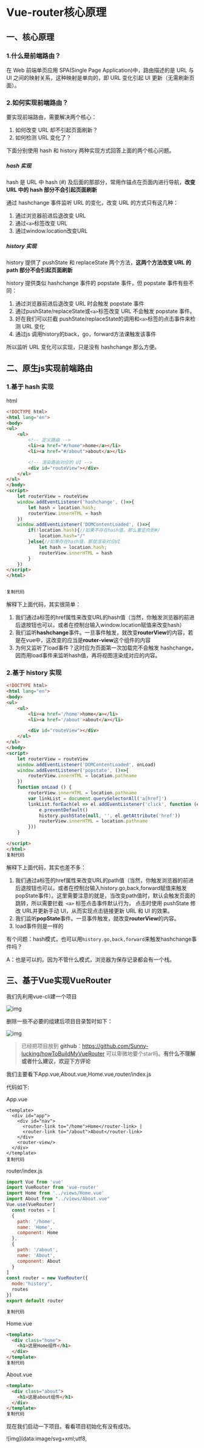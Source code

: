 # Vue-router核心原理

## 一、核心原理

### 1.什么是前端路由？

在 Web 前端单页应用 SPA(Single Page Application)中，路由描述的是 URL 与 UI 之间的映射关系，这种映射是单向的，即 URL 变化引起 UI 更新（无需刷新页面）。

### 2.如何实现前端路由？

要实现前端路由，需要解决两个核心：

1. 如何改变 URL 却不引起页面刷新？
2. 如何检测 URL 变化了？

下面分别使用 hash 和 history 两种实现方式回答上面的两个核心问题。

##### hash 实现

hash 是 URL 中 hash (#) 及后面的那部分，常用作锚点在页面内进行导航，**改变 URL 中的 hash 部分不会引起页面刷新**

通过 hashchange 事件监听 URL 的变化，改变 URL 的方式只有这几种：

1. 通过浏览器前进后退改变 URL
2. 通过`<a>`标签改变 URL
3. 通过window.location改变URL

##### history 实现

history 提供了 pushState 和 replaceState 两个方法，**这两个方法改变 URL 的 path 部分不会引起页面刷新**

history 提供类似 hashchange 事件的 popstate 事件，但 popstate 事件有些不同：

1. 通过浏览器前进后退改变 URL 时会触发 popstate 事件
2. 通过pushState/replaceState或`<a>`标签改变 URL 不会触发 popstate 事件。
3. 好在我们可以拦截 pushState/replaceState的调用和`<a>`标签的点击事件来检测 URL 变化
4. 通过js 调用history的back，go，forward方法课触发该事件

所以监听 URL 变化可以实现，只是没有 hashchange 那么方便。

## 二、原生js实现前端路由

### 1.基于 hash 实现

html

```html
<!DOCTYPE html>
<html lang="en">
<body>
<ul>
    <ul>
        <!-- 定义路由 -->
        <li><a href="#/home">home</a></li>
        <li><a href="#/about">about</a></li>

        <!-- 渲染路由对应的 UI -->
        <div id="routeView"></div>
    </ul>
</ul>
</body>
<script>
    let routerView = routeView
    window.addEventListener('hashchange', ()=>{
        let hash = location.hash;
        routerView.innerHTML = hash
    })
    window.addEventListener('DOMContentLoaded', ()=>{
        if(!location.hash){//如果不存在hash值，那么重定向到#/
            location.hash="/"
        }else{//如果存在hash值，那就渲染对应UI
            let hash = location.hash;
            routerView.innerHTML = hash
        }
    })
</script>
</html>


复制代码
```

解释下上面代码，其实很简单：

1. 我们通过a标签的href属性来改变URL的hash值（当然，你触发浏览器的前进后退按钮也可以，或者在控制台输入window.location赋值来改变hash）
2. 我们监听**hashchange**事件。一旦事件触发，就改变**routerView**的内容，若是在vue中，这改变的应当是**router-view**这个组件的内容
3. 为何又监听了load事件？这时应为页面第一次加载完不会触发 hashchange，因而用load事件来监听hash值，再将视图渲染成对应的内容。

### 2.基于 history 实现

```html
<!DOCTYPE html>
<html lang="en">
<body>
<ul>
    <ul>
        <li><a href='/home'>home</a></li>
        <li><a href='/about'>about</a></li>

        <div id="routeView"></div>
    </ul>
</ul>
</body>
<script>
    let routerView = routeView
    window.addEventListener('DOMContentLoaded', onLoad)
    window.addEventListener('popstate', ()=>{
        routerView.innerHTML = location.pathname
    })
    function onLoad () {
        routerView.innerHTML = location.pathname
        var linkList = document.querySelectorAll('a[href]')
        linkList.forEach(el => el.addEventListener('click', function (e) {
            e.preventDefault()
            history.pushState(null, '', el.getAttribute('href'))
            routerView.innerHTML = location.pathname
        }))
    }

</script>
</html>
复制代码
```

解释下上面代码，其实也差不多：

1. 我们通过a标签的href属性来改变URL的path值（当然，你触发浏览器的前进后退按钮也可以，或者在控制台输入history.go,back,forward赋值来触发popState事件）。这里需要注意的就是，当改变path值时，默认会触发页面的跳转，所以需要拦截` <a>` 标签点击事件默认行为， 点击时使用 pushState 修改 URL并更新手动 UI，从而实现点击链接更新 URL 和 UI 的效果。
2. 我们监听**popState**事件。一旦事件触发，就改变**routerView**的内容。
3. load事件则是一样的

有个问题：hash模式，也可以用`history.go,back,forward`来触发hashchange事件吗？

A：也是可以的。因为不管什么模式，浏览器为保存记录都会有一个栈。

## 三、基于Vue实现VueRouter

我们先利用vue-cli建一个项目

![img](https://imgconvert.csdnimg.cn/aHR0cHM6Ly9pbWdrci5jbi1iai51ZmlsZW9zLmNvbS9mMzdkODNlYi0xNGM3LTQ1ODctOTcyYi1iYmQzYzM3MjE5NDEucG5n?x-oss-process=image/format,png)

删除一些不必要的组建后项目目录暂时如下：

![img](https://imgconvert.csdnimg.cn/aHR0cHM6Ly9pbWdrci5jbi1iai51ZmlsZW9zLmNvbS8zMWNmMmFlMy02MjNmLTQzNzgtOTkwYS0yM2Q0YzU2YmQyODcucG5n?x-oss-process=image/format,png)

> 已经把项目放到 **github**：https://github.com/Sunny-lucking/howToBuildMyVueRouter  可以卑微地要个star吗。**有什么不理解或者什么建议，欢迎下方评论**

我们主要看下App.vue,About.vue,Home.vue,router/index.js

代码如下:

App.vue

```
<template>
  <div id="app">
    <div id="nav">
      <router-link to="/home">Home</router-link> |
      <router-link to="/about">About</router-link>
    </div>
    <router-view/>
  </div>
</template>
复制代码
```

router/index.js

```js
import Vue from 'vue'
import VueRouter from 'vue-router'
import Home from '../views/Home.vue'
import About from "../views/About.vue"
Vue.use(VueRouter)
  const routes = [
  {
    path: '/home',
    name: 'Home',
    component: Home
  },
  {
    path: '/about',
    name: 'About',
    component: About
  }
]
const router = new VueRouter({
  mode:"history",
  routes
})
export default router

复制代码
```

Home.vue

```html
<template>
  <div class="home">
    <h1>这是Home组件</h1>
  </div>
</template>
复制代码
```

About.vue

```html
<template>
  <div class="about">
    <h1>这是about组件</h1>
  </div>
</template>
复制代码
```

现在我们启动一下项目。看看项目初始化有没有成功。

![img](data:image/svg+xml;utf8,<?xml version="1.0"?><svg xmlns="http://www.w3.org/2000/svg" version="1.1" width="800" height="600"></svg>)

ok，没毛病，初始化成功。

现在我们决定创建自己的VueRouter，于是创建myVueRouter.js文件

目前目录如下

![img](data:image/svg+xml;utf8,<?xml version="1.0"?><svg xmlns="http://www.w3.org/2000/svg" version="1.1" width="800" height="600"></svg>)

再将VueRouter引入 改成我们的myVueRouter.js

```js
//router/index.js
import Vue from 'vue'
import VueRouter from './myVueRouter' //修改代码
import Home from '../views/Home.vue'
import About from "../views/About.vue"
Vue.use(VueRouter)
  const routes = [
  {
    path: '/home',
    name: 'Home',
    component: Home
  },
  {
    path: '/about',
    name: 'About',
    component: About
  }
];
const router = new VueRouter({
  mode:"history",
  routes
})
export default router

复制代码
```

## 四、剖析VueRouter本质

先抛出个问题，Vue项目中是怎么引入VueRouter。

1. 安装VueRouter，再通过`import VueRouter from 'vue-router'`引入
2. 先 `const router = new VueRouter({...})`,再把router作为参数的一个属性值，`new Vue({router})`
3. 通过Vue.use(VueRouter) 使得每个组件都可以拥有store实例

从这个引入过程我们可以发现什么？

1. 我们是通过new VueRouter({...})获得一个router实例，也就是说，我们引入的VueRouter其实是一个类。

所以我们可以初步假设

```js
class VueRouter{
    
}

复制代码
```

1. 我们还使用了Vue.use(),而Vue.use的一个原则就是执行对象的install这个方法

所以，我们可以再一步 假设VueRouter有有install这个方法。

```js
class VueRouter{

}
VueRouter.install = function () {
    
}
复制代码
```

到这里，你能大概地将VueRouter写出来吗？

很简单，就是将上面的VueRouter导出，如下就是myVueRouter.js

```js
//myVueRouter.js
class VueRouter{

}
VueRouter.install = function () {
    
}

export default VueRouter
复制代码
```

## 五、分析Vue.use

Vue.use(plugin);

（1）参数

```
{ Object | Function } plugin
复制代码
```

（2）用法

安装Vue.js插件。如果插件是一个对象，必须提供install方法。如果插件是一个函数，它会被作为install方法。调用install方法时，会将Vue作为参数传入。install方法被同一个插件多次调用时，插件也只会被安装一次。

关于如何上开发Vue插件，请看这篇文章，非常简单，不用两分钟就看完：[如何开发 Vue 插件？](https://mp.weixin.qq.com/s?__biz=MzU5NDM5MDg1Mw==&mid=2247483874&idx=1&sn=ac6c9cf2629068dec3e5da8aa3e29364&chksm=fe00bbc8c97732dea7be43e903a794229876d8ab6c9381f2388ba22886fba7776b7b34b7af86&token=1885963052&lang=zh_CN#rd)

（3）作用

注册插件，此时只需要调用install方法并将Vue作为参数传入即可。但在细节上有两部分逻辑要处理：

1、插件的类型，可以是install方法，也可以是一个包含install方法的对象。

2、插件只能被安装一次，保证插件列表中不能有重复的插件。

（4）实现

```js
Vue.use = function(plugin){
	const installedPlugins = (this._installedPlugins || (this._installedPlugins = []));
	if(installedPlugins.indexOf(plugin)>-1){
		return this;
	}
	<!-- 其他参数 -->
	const args = toArray(arguments,1);
	args.unshift(this);
	if(typeof plugin.install === 'function'){
		plugin.install.apply(plugin,args);
	}else if(typeof plugin === 'function'){
		plugin.apply(null,plugin,args);
	}
	installedPlugins.push(plugin);
	return this;
}
复制代码
```

1、在Vue.js上新增了use方法，并接收一个参数plugin。

2、首先判断插件是不是已经别注册过，如果被注册过，则直接终止方法执行，此时只需要使用indexOf方法即可。

3、toArray方法我们在就是将类数组转成真正的数组。使用toArray方法得到arguments。除了第一个参数之外，剩余的所有参数将得到的列表赋值给args，然后将Vue添加到args列表的最前面。这样做的目的是保证install方法被执行时第一个参数是Vue，其余参数是注册插件时传入的参数。

4、由于plugin参数支持对象和函数类型，所以通过判断plugin.install和plugin哪个是函数，即可知用户使用哪种方式祖册的插件，然后执行用户编写的插件并将args作为参数传入。

5、最后，将插件添加到installedPlugins中，保证相同的插件不会反复被注册。(~~**让我想起了曾经面试官问我为什么插件不会被重新加载！！！哭唧唧，现在总算明白了**)

第三点讲到，我们把Vue作为install的第一个参数，所以我们可以把Vue保存起来

```js
//myVueRouter.js
let Vue = null;
class VueRouter{

}
VueRouter.install = function (v) {
    Vue = v;
};

export default VueRouter
复制代码
```

然后再通过传进来的Vue创建两个组件router-link和router-view

```js
//myVueRouter.js
let Vue = null;
class VueRouter{

}
VueRouter.install = function (v) {
    Vue = v;
    console.log(v);

    //新增代码
    Vue.component('router-link',{
        render(h){
            return h('a',{},'首页')
        }
    })
    Vue.component('router-view',{
        render(h){
            return h('h1',{},'首页视图')
        }
    })
};

export default VueRouter
复制代码
```

我们执行下项目，如果没报错，说明我们的假设没毛病。

![img](data:image/svg+xml;utf8,<?xml version="1.0"?><svg xmlns="http://www.w3.org/2000/svg" version="1.1" width="800" height="600"></svg>)

天啊，没报错。没毛病！

## 六、完善install方法

install 一般是给每个vue实例添加东西的

在这里就是**给每个组件添加$route和$router**。

**$route和$router有什么区别？**

> A：`$router`是VueRouter的实例对象，`$route`是当前路由对象，也就是说`$route`是`$router`的一个属性

注意每个组件添加的`$route`是是同一个，`$router`也是同一个，所有组件共享的。

这是什么意思呢？？？

来看mian.js

```js
import Vue from 'vue'
import App from './App.vue'
import router from './router'

Vue.config.productionTip = false

new Vue({
  router,
  render: function (h) { return h(App) }
}).$mount('#app')
复制代码
```

我们可以发现这里只是将router ，也就是./router导出的store实例，作为Vue 参数的一部分。

但是这里就是有一个问题咯，这里的Vue 是根组件啊。也就是说目前只有根组件有这个router值，而其他组件是还没有的，所以我们需要让其他组件也拥有这个router。

因此，install方法我们可以这样完善

```
//myVueRouter.js
let Vue = null;
class VueRouter{

}
VueRouter.install = function (v) {
    Vue = v;
    // 新增代码
    Vue.mixin({
        beforeCreate(){
            if (this.$options && this.$options.router){ // 如果是根组件
                this._root = this; //把当前实例挂载到_root上
                this._router = this.$options.router;
            }else { //如果是子组件
                this._root= this.$parent && this.$parent._root
            }
            Object.defineProperty(this,'$router',{
                get(){
                    return this._root._router
                }
            })
        }
    })

    Vue.component('router-link',{
        render(h){
            return h('a',{},'首页')
        }
    })
    Vue.component('router-view',{
        render(h){
            return h('h1',{},'首页视图')
        }
    })
};

export default VueRouter

复制代码
```

解释下代码：

1. 参数Vue，我们在第四小节分析Vue.use的时候，再执行install的时候，将Vue作为参数传进去。
2. mixin的作用是将mixin的内容混合到Vue的初始参数options中。相信使用vue的同学应该使用过mixin了。
3. 为什么是beforeCreate而不是created呢？因为如果是在created操作的话，$options已经初始化好了。
4. 如果判断当前组件是根组件的话，就将我们传入的router和_root挂在到根组件实例上。
5. 如果判断当前组件是子组件的话，就将我们_root根组件挂载到子组件。注意是**引用的复制**，因此每个组件都拥有了同一个_root根组件挂载在它身上。

这里有个问题，为什么判断当前组件是子组件，就可以直接从父组件拿到_root根组件呢？这让我想起了曾经一个面试官问我的问题：**父组件和子组件的执行顺序**？

> A：父beforeCreate-> 父created -> 父beforeMounte  -> 子beforeCreate ->子create ->子beforeMount ->子 mounted -> 父mounted

可以得到，在执行子组件的beforeCreate的时候，父组件已经执行完beforeCreate了，那理所当然父组件已经有_root了。

然后我们通过

```
Object.defineProperty(this,'$router',{
  get(){
      return this._root._router
  }
})
复制代码
```

将`$router`挂载到组件实例上。

其实这种思想也是一种代理的思想，我们获取组件的`$router`，其实返回的是根组件的`_root._router`

到这里还install还没写完，可能你也发现了，`$route`还没实现，现在还实现不了，没有完善VueRouter的话，没办法获得当前路径

## 七、完善VueRouter类

我们先看看我们new VueRouter类时传进了什么东东

```js
//router/index.js
import Vue from 'vue'
import VueRouter from './myVueRouter'
import Home from '../views/Home.vue'
import About from "../views/About.vue"
Vue.use(VueRouter)
  const routes = [
  {
    path: '/home',
    name: 'Home',
    component: Home
  },
  {
    path: '/about',
    name: 'About',
    component: About
  }
];
const router = new VueRouter({
  mode:"history",
  routes
})
export default router
复制代码
```

可见，传入了一个为数组的路由表routes，还有一个代表 当前是什么模式的mode。因此我们可以先这样实现VueRouter

```js
class VueRouter{
    constructor(options) {
        this.mode = options.mode || "hash"
        this.routes = options.routes || [] //你传递的这个路由是一个数组表
    }
}

复制代码
```

先接收了这两个参数。

但是我们直接处理routes是十分不方便的，所以我们先要转换成`key：value`的格式

```js
//myVueRouter.js
let Vue = null;
class VueRouter{
    constructor(options) {
        this.mode = options.mode || "hash"
        this.routes = options.routes || [] //你传递的这个路由是一个数组表
        this.routesMap = this.createMap(this.routes)
        console.log(this.routesMap);
    }
    createMap(routes){
        return routes.reduce((pre,current)=>{
            pre[current.path] = current.component
            return pre;
        },{})
    }
}
复制代码
```

通过createMap我们将

```
const routes = [
  {
    path: '/home',
    name: 'Home',
    component: Home
  },
  {
    path: '/about',
    name: 'About',
    component: About
  }
复制代码
```

转换成

![img](data:image/svg+xml;utf8,<?xml version="1.0"?><svg xmlns="http://www.w3.org/2000/svg" version="1.1" width="800" height="600"></svg>)

路由中需要存放当前的路径，来表示当前的路径状态 为了方便管理，可以用一个对象来表示

```js
//myVueRouter.js
let Vue = null;
新增代码
class HistoryRoute {
    constructor(){
        this.current = null
    }
}
class VueRouter{
    constructor(options) {
        this.mode = options.mode || "hash"
        this.routes = options.routes || [] //你传递的这个路由是一个数组表
        this.routesMap = this.createMap(this.routes)
        新增代码
        this.history = new HistoryRoute();
        
    }

    createMap(routes){
        return routes.reduce((pre,current)=>{
            pre[current.path] = current.component
            return pre;
        },{})
    }

}
复制代码
```

但是我们现在发现这个current也就是 当前路径还是null，所以我们需要进行初始化。

初始化的时候判断是是hash模式还是 history模式。，然后将当前路径的值保存到current里

```js
//myVueRouter.js
let Vue = null;
class HistoryRoute {
    constructor(){
        this.current = null
    }
}
class VueRouter{
    constructor(options) {
        this.mode = options.mode || "hash"
        this.routes = options.routes || [] //你传递的这个路由是一个数组表
        this.routesMap = this.createMap(this.routes)
        this.history = new HistoryRoute();
        新增代码
        this.init()

    }
    新增代码
    init(){
        if (this.mode === "hash"){
            // 先判断用户打开时有没有hash值，没有的话跳转到#/
            location.hash? '':location.hash = "/";
            window.addEventListener("load",()=>{
                this.history.current = location.hash.slice(1)
            })
            window.addEventListener("hashchange",()=>{
                this.history.current = location.hash.slice(1)
            })
        } else{
            location.pathname? '':location.pathname = "/";
            window.addEventListener('load',()=>{
                this.history.current = location.pathname
            })
            window.addEventListener("popstate",()=>{
                this.history.current = location.pathname
            })
        }
    }

    createMap(routes){
        return routes.reduce((pre,current)=>{
            pre[current.path] = current.component
            return pre;
        },{})
    }

}
复制代码
```

监听事件跟上面原生js实现的时候一致。

## 八、完善$route

前面那我们讲到，要先实现VueRouter的history.current的时候，才能获得当前的路径，而现在已经实现了，那么就可以着手实现`$route`了。

很简单，跟实现`$router`一样

```js
VueRouter.install = function (v) {
    Vue = v;
    Vue.mixin({
        beforeCreate(){
            if (this.$options && this.$options.router){ // 如果是根组件
                this._root = this; //把当前实例挂载到_root上
                this._router = this.$options.router;
            }else { //如果是子组件
                this._root= this.$parent && this.$parent._root
            }
            Object.defineProperty(this,'$router',{
                get(){
                    return this._root._router
                }
            });
             新增代码
            Object.defineProperty(this,'$route',{
                get(){
                    return this._root._router.history.current
                }
            })
        }
    })
    Vue.component('router-link',{
        render(h){
            return h('a',{},'首页')
        }
    })
    Vue.component('router-view',{
        render(h){
            return h('h1',{},'首页视图')
        }
    })
};
复制代码
```

## 九、完善router-view组件

现在我们已经保存了当前路径，也就是说现在我们可以获得当前路径，然后再根据当前路径从路由表中获取对应的组件进行渲染

```js
Vue.component('router-view',{
    render(h){
        let current = this._self._root._router.history.current
        let routeMap = this._self._root._router.routesMap;
        return h(routeMap[current])
    }
})
复制代码
```

解释一下：

render函数里的this指向的是一个Proxy代理对象，代理Vue组件，而我们前面讲到每个组件都有一个_root属性指向根组件，根组件上有_router这个路由实例。 所以我们可以从router实例上获得路由表，也可以获得当前路径。 然后再把获得的组件放到h()里进行渲染。

现在已经实现了router-view组件的渲染，但是有一个问题，就是你改变路径，视图是没有重新渲染的，所以需要将_router.history进行响应式化。

```
Vue.mixin({
    beforeCreate(){
        if (this.$options && this.$options.router){ // 如果是根组件
            this._root = this; //把当前实例挂载到_root上
            this._router = this.$options.router;
            新增代码
            Vue.util.defineReactive(this,"xxx",this._router.history)
        }else { //如果是子组件
            this._root= this.$parent && this.$parent._root
        }
        Object.defineProperty(this,'$router',{
            get(){
                return this._root._router
            }
        });
        Object.defineProperty(this,'$route',{
            get(){
                return this._root._router.history.current
            }
        })
    }
})
复制代码
```

我们利用了Vue提供的API：defineReactive，使得this._router.history对象得到监听。

因此当我们第一次渲染**router-view**这个组件的时候，会获取到`this._router.history`这个对象，从而就会被监听到获取`this._router.history`。就会把**router-view**组件的依赖**wacther**收集到`this._router.history`对应的收集器**dep**中，因此`this._router.history`每次改变的时候。`this._router.history`对应的收集器**dep**就会通知**router-view**的组件依赖的**wacther**执行**update()**，从而使得`router-view`重新渲染（**其实这就是vue响应式的内部原理**）

好了，现在我们来测试一下，通过改变url上的值，能不能触发router-view的重新渲染

![img](data:image/svg+xml;utf8,<?xml version="1.0"?><svg xmlns="http://www.w3.org/2000/svg" version="1.1" width="800" height="600"></svg>)

path改成home

![img](data:image/svg+xml;utf8,<?xml version="1.0"?><svg xmlns="http://www.w3.org/2000/svg" version="1.1" width="800" height="600"></svg>)

可见成功实现了当前路径的监听。。

## 十、完善router-link组件

我们先看下router-link是怎么使用的。

```js
<router-link to="/home">Home</router-link> 
<router-link to="/about">About</router-link>
复制代码
```

也就是说父组件间to这个路径传进去，子组件接收就好 因此我们可以这样实现

```js
Vue.component('router-link',{
    props:{
        to:String
    },
    render(h){
        let mode = this._self._root._router.mode;
        let to = mode === "hash"?"#"+this.to:this.to
        return h('a',{attrs:{href:to}},this.$slots.default)
    }
})
复制代码
```

我们把router-link渲染成a标签，当然这时最简单的做法。 通过点击a标签就可以实现url上路径的切换。从而实现视图的重新渲染

ok，到这里完成此次的项目了。

看下VueRouter的完整代码吧

```js
//myVueRouter.js
let Vue = null;
class HistoryRoute {
    constructor(){
        this.current = null
    }
}
class VueRouter{
    constructor(options) {
        this.mode = options.mode || "hash"
        this.routes = options.routes || [] //你传递的这个路由是一个数组表
        this.routesMap = this.createMap(this.routes)
        this.history = new HistoryRoute();
        this.init()

    }
    init(){
        if (this.mode === "hash"){
            // 先判断用户打开时有没有hash值，没有的话跳转到#/
            location.hash? '':location.hash = "/";
            window.addEventListener("load",()=>{
                this.history.current = location.hash.slice(1)
            })
            window.addEventListener("hashchange",()=>{
                this.history.current = location.hash.slice(1)
            })
        } else{
            location.pathname? '':location.pathname = "/";
            window.addEventListener('load',()=>{
                this.history.current = location.pathname
            })
            window.addEventListener("popstate",()=>{
                this.history.current = location.pathname
            })
        }
    }

    createMap(routes){
        return routes.reduce((pre,current)=>{
            pre[current.path] = current.component
            return pre;
        },{})
    }

}
VueRouter.install = function (v) {
    Vue = v;
    Vue.mixin({
        beforeCreate(){
            if (this.$options && this.$options.router){ // 如果是根组件
                this._root = this; //把当前实例挂载到_root上
                this._router = this.$options.router;
                Vue.util.defineReactive(this,"xxx",this._router.history)
            }else { //如果是子组件
                this._root= this.$parent && this.$parent._root
            }
            Object.defineProperty(this,'$router',{
                get(){
                    return this._root._router
                }
            });
            Object.defineProperty(this,'$route',{
                get(){
                    return this._root._router.history.current
                }
            })
        }
    })
    Vue.component('router-link',{
        props:{
            to:String
        },
        render(h){
            let mode = this._self._root._router.mode;
            let to = mode === "hash"?"#"+this.to:this.to
            return h('a',{attrs:{href:to}},this.$slots.default)
        }
    })
    Vue.component('router-view',{
        render(h){
            let current = this._self._root._router.history.current
            let routeMap = this._self._root._router.routesMap;
            return h(routeMap[current])
        }
    })
};

export default VueRouter
复制代码
```

现在测试下成功没

![img](https://imgconvert.csdnimg.cn/aHR0cHM6Ly9pbWdrci5jbi1iai51ZmlsZW9zLmNvbS80NWRlY2U5MC00MmMyLTRjODktYjhmZC0yZDJiODBmMzAyZDAucG5n?x-oss-process=image/format,png) |

![img](https://imgconvert.csdnimg.cn/aHR0cHM6Ly9pbWdrci5jbi1iai51ZmlsZW9zLmNvbS9lYWRiYWNlNC01NTJlLTQ5OGMtOGI5Yy03NDhkYmMyODA3NTkucG5n?x-oss-process=image/format,png) 点击确实视图切换了，成功。


作者：阳光是sunny链接：https://juejin.cn/post/6854573222231605256来源：掘金著作权归作者所有。商业转载请联系作者获得授权，非商业转载请注明出处。